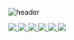 ![header](https://capsule-render.vercel.app/api?type=waving&color=auto&height=300&section=header&text=vinyeee&fontSize=90&fontColor=ffffff&backgroundColor=8b00ff)


<a href="#">
  <img src="https://img.shields.io/badge/-C-A8B9CC?logo=C&logoColor=white&style=flat"/>
</a>
<a href="#">
  <img src="https://img.shields.io/badge/-Python-3776AB?logo=Python&logoColor=white&style=flat"/>
</a>
<a href="#">
  <img src="https://img.shields.io/badge/-Java-007396?logo=Java&logoColor=white&style=flat"/>
</a>
<a href="#">
  <img src="https://img.shields.io/badge/-JavaScript-F7DF1E?logo=JavaScript&logoColor=white&style=flat"/>
</a>
<a href="#">
  <img src="https://img.shields.io/badge/-HTML-E34F26?logo=HTML5&logoColor=white&style=flat"/>
</a>
<a href="#">
  <img src="https://img.shields.io/badge/-CSS-1572B6?logo=CSS3&logoColor=white&style=flat"/>
</a>
<!--

**vinyeee/vinyeee** is a ✨ _special_ ✨ repository because its `README.md` (this file) appears on your GitHub profile.

Here are some ideas to get you started:

- 🔭 I’m currently working on ...
- 🌱 I’m currently learning ...
- 👯 I’m looking to collaborate on ...
- 🤔 I’m looking for help with ...
- 💬 Ask me about ...
- 📫 How to reach me: ...
- 😄 Pronouns: ...
- ⚡ Fun fact: ...
-->
